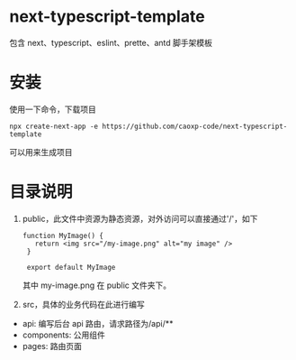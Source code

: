 # next-typescript-template

包含 next、typescript、eslint、prette、antd 脚手架模板

# 安装

使用一下命令，下载项目

```
npx create-next-app -e https://github.com/caoxp-code/next-typescript-template
```

可以用来生成项目

# 目录说明

1. public，此文件中资源为静态资源，对外访问可以直接通过'/'，如下

   ```
   function MyImage() {
      return <img src="/my-image.png" alt="my image" />
    }

    export default MyImage
   ```

   其中 my-image.png 在 public 文件夹下。

2. src，具体的业务代码在此进行编写

- api: 编写后台 api 路由，请求路径为/api/\*\*
- components: 公用组件
- pages: 路由页面
